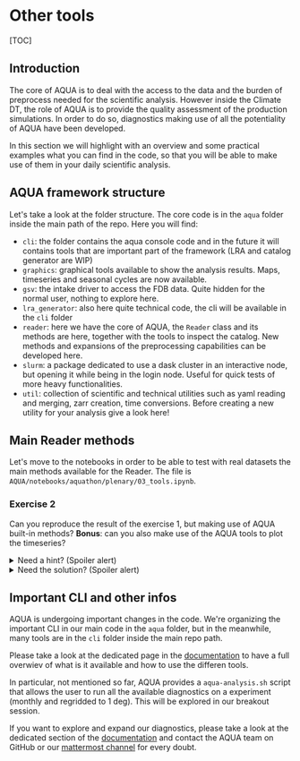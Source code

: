 # Other tools

[TOC]

## Introduction

The core of AQUA is to deal with the access to the data and the burden of preprocess needed for the scientific analysis.
However inside the Climate DT, the role of AQUA is to provide the quality assessment of the production simulations. In order to do so, diagnostics making use of all the potentiality of AQUA have been developed.

In this section we will highlight with an overview and some practical examples what you can find in the code, so that you will be able to make use of them in your daily scientific analysis.

## AQUA framework structure

Let's take a look at the folder structure. The core code is in the `aqua` folder inside the main path of the repo. Here you will find:

- `cli`: the folder contains the aqua console code and in the future it will contains tools that are important part of the framework (LRA and catalog generator are WIP)
- `graphics`: graphical tools available to show the analysis results. Maps, timeseries and seasonal cycles are now available.
- `gsv`: the intake driver to access the FDB data. Quite hidden for the normal user, nothing to explore here.
- `lra_generator`: also here quite technical code, the cli will be available in the `cli` folder
- `reader`: here we have the core of AQUA, the `Reader` class and its methods are here, together with the tools to inspect the catalog. New methods and expansions of the preprocessing capabilities can be developed here.
- `slurm`: a package dedicated to use a dask cluster in an interactive node, but opening it while being in the login node. Useful for quick tests of more heavy functionalities.
- `util`: collection of scientific and technical utilities such as yaml reading and merging, zarr creation, time conversions. Before creating a new utility for your analysis give a look here!

## Main Reader methods

Let's move to the notebooks in order to be able to test with real datasets the main methods available for the Reader. The file is ```AQUA/notebooks/aquathon/plenary/03_tools.ipynb```.


### Exercise 2

Can you reproduce the result of the exercise 1, but making use of AQUA built-in methods?
**Bonus**: can you also make use of the AQUA tools to plot the timeseries?

<details>
  <summary>Need a hint? (Spoiler alert)</summary>

- **hint1**: the area evaluation of AQUA will automatically take into account the correct weights, no need to worry about it in this exercise!
- **hint2**: to plot timeseries you can use the function `plot_timeseries()` from `aqua.graphics`.

</details>

<details>
  <summary>Need the solution? (Spoiler alert)</summary>
    
    from aqua import Reader
    from aqua.graphics import plot_timeseries

    reader_era5 = Reader(catalog='obs', model='ERA5', exp='era5', source='monthly')
    reader_ifs_fesom = Reader(catalog='nexxtgems4', model='IFS-FESOM', exp='historical-1990', source='lra-r100-monthly')

    data_era5 = reader_era5.retrieve(var='2t', startdate='1990-01-01', enddate='2005-12-31')
    data_ifs_fesom = reader_ifs_fesom.retrieve(var='2t', startdate='1990-01-01', enddate='2005-12-31')

    ts_era5 = reader_era5.fldmean(data_era5['2t'])
    ts_ifs_fesom = reader_ifs_fesom.fldmean(data_ifs_fesom['2t'])

    plot_timeseries(monthly_data=ts_ifs_fesom, ref_monthly_data=ts_era5,
                    data_labels=['IFS-FESOM historical'], ref_label='ERA5',
                    title='2m Temperature')
</details>

## Important CLI and other infos

AQUA is undergoing important changes in the code. We're organizing the important CLI in our main code in the `aqua` folder, but in the meanwhile, many tools are in the `cli` folder inside the main repo path.

Please take a look at the dedicated page in the [documentation](https://aqua-web-climatedt.2.rahtiapp.fi/documentation/cli.html) to have a full overwiev of what is it available and how to use the differen tools.

In particular, not mentioned so far, AQUA provides a `aqua-analysis.sh` script that allows the user to run all the available diagnostics on a experiment (monthly and regridded to 1 deg). This will be explored in our breakout session.

If you want to explore and expand our diagnostics, please take a look at the dedicated section of the [documentation](https://aqua-web-climatedt.2.rahtiapp.fi/documentation/diagnostics/index.html) and contact the AQUA team on GitHub or our [mattermost channel](https://mattermost.mpimet.mpg.de/destine/channels/aqua) for every doubt.
